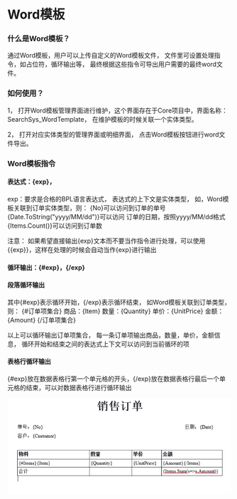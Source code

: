 # Word模板

### 什么是Word模板？

通过Word模板，用户可以上传自定义的Word模板文件， 文件里可设置处理指令，如占位符，循环输出等， 最终根据这些指令可导出用户需要的最终word文件。

### 如何使用？

1， 打开Word模板管理界面进行维护，这个界面存在于Core项目中，界面名称：SearchSys_WordTemplate， 在维护模板的时候关联一个实体类型。

2， 打开对应实体类型的管理界面或明细界面， 点击Word模板按钮进行word文件导出。

### Word模板指令

#### 表达式：{exp}，
exp：要求是合格的BPL语言表达式， 表达式的上下文是实体类型， 如，Word模板关联到订单实体类型，则：
{No}可以访问到订单的单号
{Date.ToString("yyyy/MM/dd")}可以访问 订单的日期，按照yyyy/MM/dd格式
{Items.Count()}可以访问到订单数

注意：
如果希望直接输出{exp}文本而不要当作指令进行处理，可以使用{{exp}}，这样在处理的时候会自动当作{exp}进行输出

#### 循环输出：{#exp}，{/exp}

#### 段落循环输出
其中{#exp}表示循环开始，{/exp}表示循环结束， 如Word模板关联到订单类型，则：
{#订单项集合}
商品：{Item}
数量：{Quantity}
单价：{UnitPrice}
金额：{Amount}
{/订单项集合}

以上可以循环输出订单项集合， 每一条订单项输出商品，数量，单价，金额信息， 循环开始和结束之间的表达式上下文可以访问到当前循环的项

#### 表格行循环输出
{#exp}放在数据表格行第一个单元格的开头，{/exp}放在数据表格行最后一个单元格的结束，可以对数据表格行进行循环输出


![](WordTemplate.png)